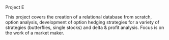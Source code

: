 Project E

This project covers the creation of a relational database from scratch, option analysis, development of option hedging strategies for a variety of strategies (butterflies, single stocks) and delta & profit analysis. Focus is on the work of a market maker. 
